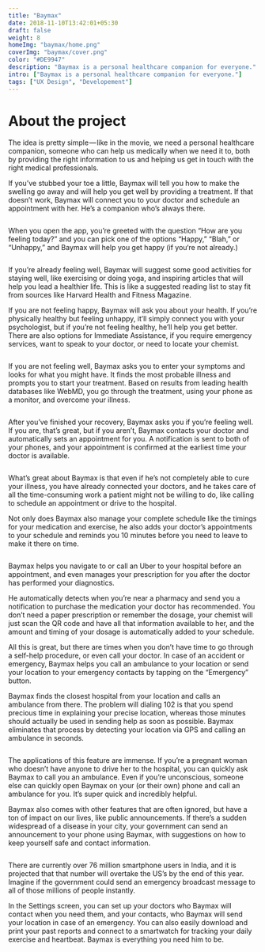 ```yaml
---
title: "Baymax"
date: 2018-11-10T13:42:01+05:30
draft: false
weight: 8
homeImg: "baymax/home.png"
coverImg: "baymax/cover.png"
color: "#DE9947"
description: "Baymax is a personal healthcare companion for everyone."
intro: ["Baymax is a personal healthcare companion for everyone."]
tags: ["UX Design", "Developement"]
---
```


# About the project

The idea is pretty simple — like in the movie, we need a personal healthcare companion, someone who can help us medically when we need it to, both by providing the right information to us and helping us get in touch with the right medical professionals.

If you’ve stubbed your toe a little, Baymax will tell you how to make the swelling go away and will help you get well by providing a treatment. If that doesn’t work, Baymax will connect you to your doctor and schedule an appointment with her. He’s a companion who’s always there.

<div class="centered image-container">
    <div class="row">
        <div class="img-col col-xs-12 col-md-12">
            <img src="/img/baymax/1.png" alt="">
        </div>
    </div>
</div>

When you open the app, you’re greeted with the question “How are you feeling today?” and you can pick one of the options “Happy,” “Blah,” or “Unhappy,” and Baymax will help you get happy (if you‘re not already.)

<div class="centered image-container large">
    <div class="row">
        <div class="img-col col-xs-12 col-md-12">
            <img src="/img/baymax/2.png" alt="">
        </div>
    </div>
</div>

If you’re already feeling well, Baymax will suggest some good activities for staying well, like exercising or doing yoga, and inspiring articles that will help you lead a healthier life. This is like a suggested reading list to stay fit from sources like Harvard Health and Fitness Magazine.

If you are not feeling happy, Baymax will ask you about your health. If you’re physically healthy but feeling unhappy, it’ll simply connect you with your psychologist, but if you’re not feeling healthy, he’ll help you get better. There are also options for Immediate Assistance, if you require emergency services, want to speak to your doctor, or need to locate your chemist.

<div class="centered image-container large">
    <div class="row">
        <div class="img-col col-xs-12 col-md-12">
            <img src="/img/baymax/3.png" alt="">
        </div>
    </div>
</div>

If you are not feeling well, Baymax asks you to enter your symptoms and looks for what you might have. It finds the most probable illness and prompts you to start your treatment. Based on results from leading health databases like WebMD, you go through the treatment, using your phone as a monitor, and overcome your illness.

<div class="centered image-container large">
    <div class="row">
        <div class="img-col col-xs-12 col-md-12">
            <img src="/img/baymax/4.png" alt="">
        </div>
    </div>
</div>

After you’ve finished your recovery, Baymax asks you if you’re feeling well. If you are, that’s great, but if you aren’t, Baymax contacts your doctor and automatically sets an appointment for you. A notification is sent to both of your phones, and your appointment is confirmed at the earliest time your doctor is available.

<div class="centered image-container large">
    <div class="row">
        <div class="img-col col-xs-12 col-md-12">
            <img src="/img/baymax/5.png" alt="">
        </div>
    </div>
</div>

What’s great about Baymax is that even if he’s not completely able to cure your illness, you have already connected your doctors, and he takes care of all the time-consuming work a patient might not be willing to do, like calling to schedule an appointment or drive to the hospital.

Not only does Baymax also manage your complete schedule like the timings for your medication and exercise, he also adds your doctor’s appointments to your schedule and reminds you 10 minutes before you need to leave to make it there on time.

<div class="centered image-container large">
    <div class="row">
        <div class="img-col col-xs-12 col-md-12">
            <img src="/img/baymax/6.png" alt="">
        </div>
    </div>
</div>

Baymax helps you navigate to or call an Uber to your hospital before an appointment, and even manages your prescription for you after the doctor has performed your diagnostics.

He automatically detects when you’re near a pharmacy and send you a notification to purchase the medication your doctor has recommended. You don’t need a paper prescription or remember the dosage, your chemist will just scan the QR code and have all that information available to her, and the amount and timing of your dosage is automatically added to your schedule.

All this is great, but there are times when you don’t have time to go through a self-help procedure, or even call your doctor. In case of an accident or emergency, Baymax helps you call an ambulance to your location or send your location to your emergency contacts by tapping on the “Emergency” button.

Baymax finds the closest hospital from your location and calls an ambulance from there. The problem will dialing 102 is that you spend precious time in explaining your precise location, whereas those minutes should actually be used in sending help as soon as possible. Baymax eliminates that process by detecting your location via GPS and calling an ambulance in seconds.

<div class="centered image-container large">
    <div class="row">
        <div class="img-col col-xs-12 col-md-12">
            <img src="/img/baymax/7.png" alt="">
        </div>
    </div>
</div>

The applications of this feature are immense. If you’re a pregnant woman who doesn’t have anyone to drive her to the hospital, you can quickly ask Baymax to call you an ambulance. Even if you’re unconscious, someone else can quickly open Baymax on your (or their own) phone and call an ambulance for you. It’s super quick and incredibly helpful.

Baymax also comes with other features that are often ignored, but have a ton of impact on our lives, like public announcements. If there’s a sudden widespread of a disease in your city, your government can send an announcement to your phone using Baymax, with suggestions on how to keep yourself safe and contact information.

<div class="centered image-container large">
    <div class="row">
        <div class="img-col col-xs-12 col-md-12">
            <img src="/img/baymax/8.png" alt="">
        </div>
    </div>
</div>

There are currently over 76 million smartphone users in India, and it is projected that that number will overtake the US’s by the end of this year. Imagine if the government could send an emergency broadcast message to all of those millions of people instantly.

In the Settings screen, you can set up your doctors who Baymax will contact when you need them, and your contacts, who Baymax will send your location in case of an emergency. You can also easily download and print your past reports and connect to a smartwatch for tracking your daily exercise and heartbeat. Baymax is everything you need him to be.